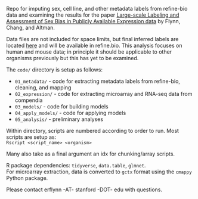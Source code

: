 

Repo for imputing sex, cell line, and other metadata labels from refine-bio data and examining the results for the paper [Large-scale Labeling and Assessment of Sex Bias in Publicly Available Expression data](https://bmcbioinformatics.biomedcentral.com/articles/10.1186/s12859-021-04070-2) by Flynn, Chang, and Altman.

Data files are not included for space limits, but final inferred labels are located [here](https://figshare.com/s/985621c1705043421962) and will be available in refine.bio. This analysis focuses on human and mouse data; in principle it should be applicable to other organisms previously but this has yet to be examined.

The `code/` directory is setup as follows:
- `01_metadata/` - code for extracting metadata labels from refine-bio, cleaning, and mapping 
- `02_expression/` - code for extracting microarray and RNA-seq data from compendia 
- `03_models/` - code for building models 
- `04_apply_models/` - code for applying models 
- `05_analysis/` - preliminary analyses

Within directory, scripts are numbered according to order to run. 
Most scripts are setup as: \
  `Rscript <script_name> <organism> `
  
Many also take as a final argument an idx for chunking/array scripts.

R package dependencies: `tidyverse`, `data.table`, `glmnet`. \
For microarray extraction, data is converted to `gctx` format using the `cmappy` Python package. 

Please contact erflynn -AT- stanford -DOT- edu with questions.

